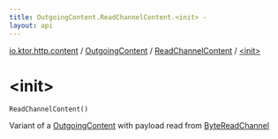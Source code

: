 ```yaml
---
title: OutgoingContent.ReadChannelContent.<init> - 
layout: api
---
```


<div class='api-docs-breadcrumbs'><a href="../../index.html">io.ktor.http.content</a> / <a href="../index.html">OutgoingContent</a> / <a href="index.html">ReadChannelContent</a> / <a href="./-init-.html">&lt;init&gt;</a></div>

# &lt;init&gt;

<div class="signature"><code><span class="identifier">ReadChannelContent</span><span class="symbol">(</span><span class="symbol">)</span></code></div>

Variant of a <a href="../index.html">OutgoingContent</a> with payload read from <a href="#">ByteReadChannel</a>

